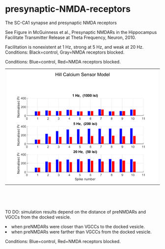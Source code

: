 # presynaptic-NMDA-receptors

The SC-CA1 synapse and presynaptic NMDA receptors

See Figure in McGuinness et al., Presynaptic NMDARs in the Hippocampus Facilitate Transmitter Release at Theta Frequency, Neuron, 2010.

Facilitation is nonexistent at 1 Hz, strong at 5 Hz, and weak at 20 Hz.   Conditions: Black=control, Gray=NMDA receptors blocked.  



Conditions: Blue=control, Red=NMDA receptors blocked. 

<table>
<td><img src=https://github.com/peter-426/presynaptic-NMDA-receptors/blob/main/results/2010-sensor-Hill.png  width=500 > </td>	
<!-- <td><img src=https://github.com/peter-426/presynaptic-NMDA-receptors/blob/main/results/1000-sensor-Hill.png  width=500 > </td>
<tr>
<td><img src=https://github.com/peter-426/presynaptic-NMDA-receptors/blob/main/results/200-sensor-Hill.png  width=500 > </td>
<td><img src=https://github.com/peter-426/presynaptic-NMDA-receptors/blob/main/results/50-sensor-Hill.png  width=500 > </td> -->
</table>

<br>
<br>
<br>


TO DO: simulation results depend on the distance of preNMDARs and VGCCs from the docked vesicle.   

<list>
<li>when preNMDARs were closer than VGCCs to the docked vesicle. 
<li>when preNMDARs were farther than VGCCs from the docked vesicle. 
</list>

Conditions: Blue=control, Red=NMDA receptors blocked.


